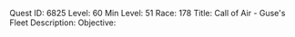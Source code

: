 Quest ID: 6825
Level: 60
Min Level: 51
Race: 178
Title: Call of Air - Guse's Fleet
Description: 
Objective: 

